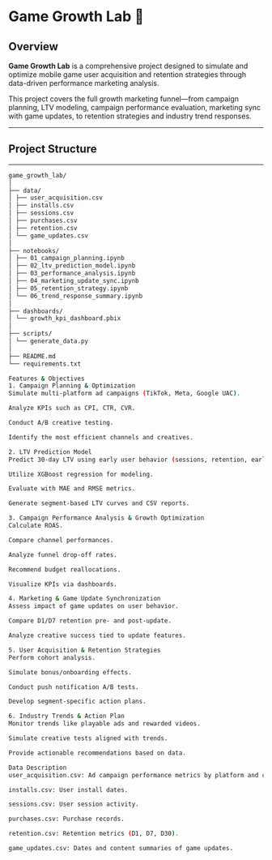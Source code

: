 # Game Growth Lab 🚀

## Overview

**Game Growth Lab** is a comprehensive project designed to simulate and optimize mobile game user acquisition and retention strategies through data-driven performance marketing analysis.

This project covers the full growth marketing funnel—from campaign planning, LTV modeling, campaign performance evaluation, marketing sync with game updates, to retention strategies and industry trend responses.

---

## Project Structure

---

```bash
game_growth_lab/
│
├── data/
│ ├── user_acquisition.csv
│ ├── installs.csv
│ ├── sessions.csv
│ ├── purchases.csv
│ ├── retention.csv
│ └── game_updates.csv
│
├── notebooks/
│ ├── 01_campaign_planning.ipynb
│ ├── 02_ltv_prediction_model.ipynb
│ ├── 03_performance_analysis.ipynb
│ ├── 04_marketing_update_sync.ipynb
│ ├── 05_retention_strategy.ipynb
│ └── 06_trend_response_summary.ipynb
│
├── dashboards/
│ └── growth_kpi_dashboard.pbix
│
├── scripts/
│ └── generate_data.py
│
├── README.md
└── requirements.txt

Features & Objectives
1. Campaign Planning & Optimization
Simulate multi-platform ad campaigns (TikTok, Meta, Google UAC).

Analyze KPIs such as CPI, CTR, CVR.

Conduct A/B creative testing.

Identify the most efficient channels and creatives.

2. LTV Prediction Model
Predict 30-day LTV using early user behavior (sessions, retention, early purchases).

Utilize XGBoost regression for modeling.

Evaluate with MAE and RMSE metrics.

Generate segment-based LTV curves and CSV reports.

3. Campaign Performance Analysis & Growth Optimization
Calculate ROAS.

Compare channel performances.

Analyze funnel drop-off rates.

Recommend budget reallocations.

Visualize KPIs via dashboards.

4. Marketing & Game Update Synchronization
Assess impact of game updates on user behavior.

Compare D1/D7 retention pre- and post-update.

Analyze creative success tied to update features.

5. User Acquisition & Retention Strategies
Perform cohort analysis.

Simulate bonus/onboarding effects.

Conduct push notification A/B tests.

Develop segment-specific action plans.

6. Industry Trends & Action Plan
Monitor trends like playable ads and rewarded videos.

Simulate creative tests aligned with trends.

Provide actionable recommendations based on data.

Data Description
user_acquisition.csv: Ad campaign performance metrics by platform and creative.

installs.csv: User install dates.

sessions.csv: User session activity.

purchases.csv: Purchase records.

retention.csv: Retention metrics (D1, D7, D30).

game_updates.csv: Dates and content summaries of game updates.



